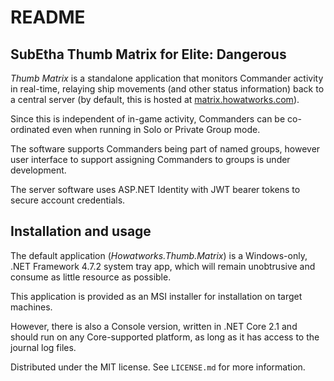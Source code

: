 # README #

## SubEtha Thumb Matrix for Elite: Dangerous

*Thumb Matrix* is a standalone application that monitors Commander activity in real-time,
relaying ship movements (and other status information) back to a central server (by default,
this is hosted at [matrix.howatworks.com](https://matrix.howatworks.com)).

Since this is independent of in-game activity, Commanders can be co-ordinated even when
running in Solo or Private Group mode.

The software supports Commanders being part of named groups, however user interface to support
assigning Commanders to groups is under development.

The server software uses ASP.NET Identity with JWT bearer tokens to secure account credentials.

## Installation and usage

The default application (*Howatworks.Thumb.Matrix*) is a Windows-only, .NET Framework 4.7.2
system tray app, which will remain unobtrusive and consume as little resource as possible.

This application is provided as an MSI installer for installation on target machines.

However, there is also a Console version, written in .NET Core 2.1 and should run on any
Core-supported platform, as long as it has access to the journal log files.

Distributed under the MIT license. See ``LICENSE.md`` for more information.
